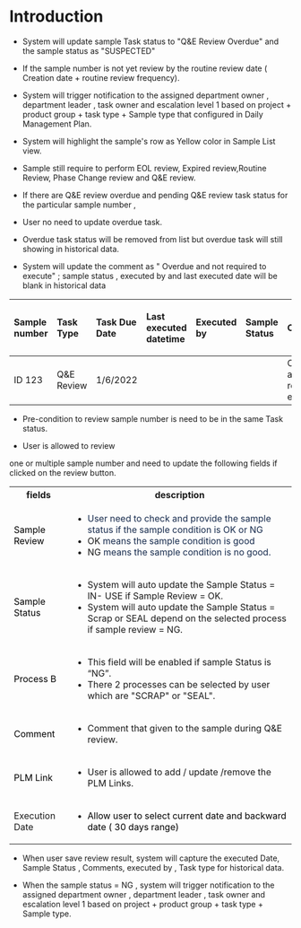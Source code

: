 # Introduction


- System will update sample Task status to "Q&E Review Overdue" and the sample status as "SUSPECTED"

- If the sample number is not yet review by the routine review date ( Creation date + routine review frequency).

- System will trigger notification to the assigned department owner , department leader , task owner and escalation level 1 based on project + product group + task type + Sample type that configured in Daily Management Plan.

- System will highlight the sample's row as Yellow color in Sample List view.

- Sample still require
to perform EOL review, Expired review,Routine Review, Phase Change review and Q&E review.
- If there are Q&E review overdue and pending Q&E review task status for the particular sample number ,


- User no need to update overdue task.

- Overdue task status will be removed from list but overdue task will still showing in historical data.

- System will update the comment as " Overdue and not required to execute" ; sample status , executed by and last executed date will be blank in historical data

<table class="wrapped confluenceTable"><colgroup><col /><col /><col /><col /><col /><col /><col /></colgroup><thead><tr><th style="text-align: left;" class="confluenceTh"><p>Sample number</p></th><th style="text-align: left;" class="confluenceTh"><p>Task Type</p></th><th style="text-align: left;" class="confluenceTh"><p>Task Due Date</p></th><th style="text-align: left;" class="confluenceTh"><p>Last executed datetime</p></th><th style="text-align: left;" class="confluenceTh"><p>Executed by</p></th><th style="text-align: left;" class="confluenceTh"><p>Sample Status</p></th><th style="text-align: left;" class="confluenceTh"><p>Comments<span> </span></p></th></tr></thead><tbody><tr><td style="text-align: left;" class="confluenceTd">ID 123</td><td style="text-align: left;" class="confluenceTd">Q&E Review</td><td style="text-align: left;" class="confluenceTd">1/6/2022</td><td style="text-align: left;" class="confluenceTd"><br /></td><td style="text-align: left;" class="confluenceTd"><br /></td><td style="text-align: left;" class="confluenceTd"><br /></td><td style="text-align: left;" class="confluenceTd">Overdue and not required to execute</td></tr></tbody></table>





- Pre-condition to review sample number is need to be in the same Task status.

- User is allowed to review

one or multiple sample number and need to update the following fields if clicked on the review button.
<table class="wrapped confluenceTable"><colgroup><col /><col /></colgroup><tbody><tr><th class="confluenceTh">fields</th><th class="confluenceTh">description</th></tr><tr><td class="confluenceTd"><span style="color: rgb(0,0,0);">Sample Review</span></td><td class="confluenceTd"><ul style="text-align: left;"><li><span><span style="color: rgb(23,43,77);">User need to check and provide the sample status if the sample condition is OK or NG</span></span></li><li><span>OK <span style="color: rgb(23,43,77);">means the sample condition is good</span></span></li><li><span>NG <span style="color: rgb(23,43,77);">means the sample condition is no good.</span></span></li></ul></td></tr><tr><td class="confluenceTd"><p><span style="color: black;">Sample Status</span></p></td><td class="confluenceTd"><ul><li>System will auto update the Sample Status = IN- USE if Sample Review = OK.</li><li>System will auto update the Sample Status = Scrap or SEAL depend on the selected process if sample review = NG.</li></ul></td></tr><tr><td class="confluenceTd"><p><span style="color: black;">Process B</span></p></td><td class="confluenceTd"><ul><li><span>This field will be enabled if sample Status is “NG”.</span></li><li><span>There 2 processes can be selected by user which are "SCRAP" or "SEAL".</span></li></ul></td></tr><tr><td class="confluenceTd"><p><span style="color: black;">Comment</span></p></td><td class="confluenceTd"><ul><li>Comment that given to the sample during Q&E review.</li></ul></td></tr><tr><td class="confluenceTd"><p><span style="color: black;">PLM Link</span></p></td><td class="confluenceTd"><ul><li><span>User is allowed to add / update /remove the PLM Links.</span></li></ul></td></tr><tr><td class="confluenceTd">Execution Date</td><td class="confluenceTd"><ul><li><span style="color: rgb(0,0,0);">Allow user to select current date and backward date ( 30 days range)</span></li></ul></td></tr></tbody></table>


- When user save review result, system will capture the executed Date, Sample Status , Comments, executed by , Task type for historical data.


- When the sample status = NG , system will
trigger notification to the assigned department owner , department leader , task owner and escalation level 1 based on project + product group + task type + Sample type.